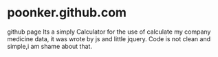 # poonker.github.com
github page
Its a simply Calculator for the use of calculate my company medicine data, it was wrote by js and little jquery.
Code is not clean and simple,i am shame about that.
